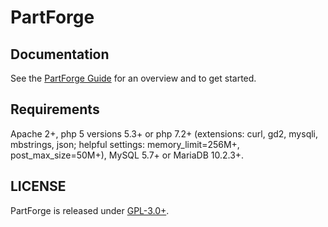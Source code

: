 # PartForge

## Documentation

See the [PartForge Guide](https://github.com/randiego/partforge/wiki) for an overview and to get started.

## Requirements

Apache 2+, php 5 versions 5.3+ or php 7.2+ (extensions: curl, gd2, mysqli, mbstrings, json; helpful settings: memory_limit=256M+, post_max_size=50M+), MySQL 5.7+ or MariaDB 10.2.3+.

## LICENSE

PartForge is released under [GPL-3.0+](http://spdx.org/licenses/GPL-3.0+).


[partforge-wiki]: https://github.com/randiego/partforge/wiki
